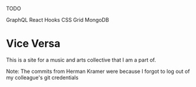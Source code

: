 TODO

GraphQL
React Hooks
CSS Grid
MongoDB

# Vice Versa

This is a site for a music and arts collective that I am a part of.

Note:
The commits from Herman Kramer were because I forgot to log out of my colleague's git credentials
